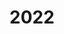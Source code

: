 ---
layout: gallery
title: 2022
no_menu_item: true # required only for this example website because of menu construction
support: [jquery, gallery]
---